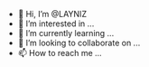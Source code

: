 - 👋 Hi, I’m @LAYNIZ
- 👀 I’m interested in ...
- 🌱 I’m currently learning ...
- 💞️ I’m looking to collaborate on ...
- 📫 How to reach me ...

<!---
LAYNIZ/LAYNIZ is a ✨ special ✨ repository because its `README.md` (this file) appears on your GitHub profile.
You can click the Preview link to take a look at your changes.
--->
